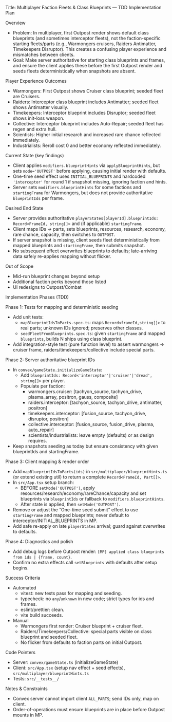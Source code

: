 Title: Multiplayer Faction Fleets & Class Blueprints — TDD Implementation Plan

Overview
- Problem: In multiplayer, first Outpost render shows default class blueprints (and sometimes interceptor fleets), not the faction-specific starting fleets/parts (e.g., Warmongers cruisers, Raiders Antimatter, Timekeepers Disruptor). This creates a confusing player experience and mismatches between clients.
- Goal: Make server authoritative for starting class blueprints and frames, and ensure the client applies these before the first Outpost render and seeds fleets deterministically when snapshots are absent.

Player Experience Outcomes
- Warmongers: First Outpost shows Cruiser class blueprint; seeded fleet are Cruisers.
- Raiders: Interceptor class blueprint includes Antimatter; seeded fleet shows Antimatter visually.
- Timekeepers: Interceptor blueprint includes Disruptor; seeded fleet shows init-loss weapon.
- Collective: Interceptor blueprint includes Auto-Repair; seeded fleet has regen and extra hull.
- Scientists: Higher initial research and increased rare chance reflected immediately.
- Industrialists: Reroll cost 0 and better economy reflected immediately.

Current State (key findings)
- Client applies `modifiers.blueprintHints` via `applyBlueprintHints`, but sets `mode='OUTPOST'` before applying, causing initial render with defaults.
- One-time seed effect uses `INITIAL_BLUEPRINTS` and hardcoded `'interceptor'` for round 1 if snapshot missing, ignoring faction and hints.
- Server sets `modifiers.blueprintHints` for some factions and `startingFrame` for Warmongers, but does not provide authoritative `blueprintIds` per frame.

Desired End State
- Server provides authoritative `playerStates[playerId].blueprintIds: Record<FrameId, string[]>` and (if applicable) `startingFrame`.
- Client maps IDs → parts, sets blueprints, resources, research, economy, rare chance, capacity, then switches to `OUTPOST`.
- If server snapshot is missing, client seeds fleet deterministically from mapped blueprints and `startingFrame`, then submits snapshot.
- No subsequent effect overwrites blueprints to defaults; late-arriving data safely re-applies mapping without flicker.

Out of Scope
- Mid-run blueprint changes beyond setup
- Additional faction perks beyond those listed
- UI redesigns to Outpost/Combat

Implementation Phases (TDD)

Phase 1: Tests for mapping and deterministic seeding
- Add unit tests:
  - `mapBlueprintIdsToParts.spec.ts`: maps `Record<frameId,string[]>` to real parts; unknown IDs ignored; preserves other classes.
  - `seedFleetFromBlueprints.spec.ts`: given `startingFrame` and mapped `blueprints`, builds N ships using class blueprint.
- Add integration-style test (pure function level) to assert warmongers → cruiser frame, raiders/timekeepers/collective include special parts.

Phase 2: Server authoritative blueprint IDs
- In `convex/gameState.initializeGameState`:
  - Add `blueprintIds: Record<'interceptor'|'cruiser'|'dread', string[]>` per player.
  - Populate per faction:
    - warmongers.cruiser: [tachyon_source, tachyon_drive, plasma_array, positron, gauss, composite]
    - raiders.interceptor: [tachyon_source, tachyon_drive, antimatter, positron]
    - timekeepers.interceptor: [fusion_source, tachyon_drive, disruptor, positron]
    - collective.interceptor: [fusion_source, fusion_drive, plasma, auto_repair]
    - scientists/industrialists: leave empty (defaults) or as design requires.
- Keep snapshots seeding as today but ensure consistency with given blueprintIds and startingFrame.

Phase 3: Client mapping & render order
- Add `mapBlueprintIdsToParts(ids)` in `src/multiplayer/blueprintHints.ts` (or extend existing util) to return a complete `Record<FrameId, Part[]>`.
- In `src/App.tsx` setup branch:
  - BEFORE `setMode('OUTPOST')`, apply resources/research/economy/rareChance/capacity and set blueprints via `blueprintIds` or fallback to `modifiers.blueprintHints`.
  - After state is applied, then `setMode('OUTPOST')`.
- Remove or adjust the “One-time seed submit” effect to use `startingFrame` and mapped blueprints; never default to interceptor/INITIAL_BLUEPRINTS in MP.
- Add safe re-apply on late `playerStates` arrival; guard against overwrites to defaults.

Phase 4: Diagnostics and polish
- Add debug logs before Outpost render: `[MP] applied class blueprints from ids | {frame, count}`.
- Confirm no extra effects call `setBlueprints` with defaults after setup begins.

Success Criteria
- Automated
  - vitest: new tests pass for mapping and seeding.
  - typecheck: no `any`/`unknown` in new code; strict types for ids and frames.
  - eslint/prettier: clean.
  - vite build succeeds.
- Manual
  - Warmongers first render: Cruiser blueprint + cruiser fleet.
  - Raiders/Timekeepers/Collective: special parts visible on class blueprint and seeded fleet.
  - No flicker from defaults to faction parts on initial Outpost.

Code Pointers
- Server: `convex/gameState.ts` (initializeGameState)
- Client: `src/App.tsx` (setup nav effect + seed effects), `src/multiplayer/blueprintHints.ts`
- Tests: `src/__tests__/`

Notes & Constraints
- Convex server cannot import client `ALL_PARTS`; send IDs only, map on client.
- Order-of-operations must ensure blueprints are in place before Outpost mounts in MP.

